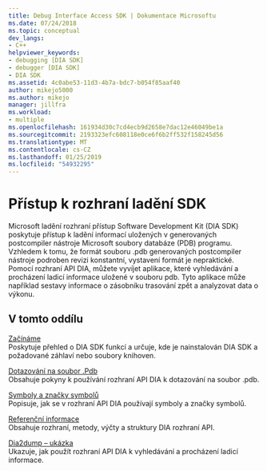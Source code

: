 ```yaml
---
title: Debug Interface Access SDK | Dokumentace Microsoftu
ms.date: 07/24/2018
ms.topic: conceptual
dev_langs:
- C++
helpviewer_keywords:
- debugging [DIA SDK]
- debugger [DIA SDK]
- DIA SDK
ms.assetid: 4c0abe53-11d3-4b7a-bdc7-b054f85aaf40
author: mikejo5000
ms.author: mikejo
manager: jillfra
ms.workload:
- multiple
ms.openlocfilehash: 161934d30c7cd4ecb9d2658e7dac12e46049be1a
ms.sourcegitcommit: 2193323efc608118e0ce6f6b2ff532f158245d56
ms.translationtype: MT
ms.contentlocale: cs-CZ
ms.lasthandoff: 01/25/2019
ms.locfileid: "54932295"
---
```

# <a name="debug-interface-access-sdk"></a>Přístup k rozhraní ladění SDK

Microsoft ladění rozhraní přístup Software Development Kit (DIA SDK) poskytuje přístup k ladění informací uložených v generovaných postcompiler nástroje Microsoft soubory databáze (PDB) programu. Vzhledem k tomu, že formát souboru .pdb generovaných postcompiler nástroje podroben revizi konstantní, vystavení formát je nepraktické. Pomocí rozhraní API DIA, můžete vyvíjet aplikace, které vyhledávání a procházení ladicí informace uložené v souboru pdb. Tyto aplikace může například sestavy informace o zásobníku trasování zpět a analyzovat data o výkonu.

## <a name="in-this-section"></a>V tomto oddílu

[Začínáme](../../debugger/debug-interface-access/getting-started-debug-interface-access-sdk.md)  
Poskytuje přehled o DIA SDK funkcí a určuje, kde je nainstalován DIA SDK a požadované záhlaví nebo soubory knihoven.

[Dotazování na soubor .Pdb](../../debugger/debug-interface-access/querying-the-dot-pdb-file.md)  
Obsahuje pokyny k používání rozhraní API DIA k dotazování na soubor .pdb.

[Symboly a značky symbolů](../../debugger/debug-interface-access/symbols-and-symbol-tags.md)  
Popisuje, jak se v rozhraní API DIA používají symboly a značky symbolů.

[Referenční informace](../../debugger/debug-interface-access/debug-interface-access-sdk-reference.md)  
Obsahuje rozhraní, metody, výčty a struktury DIA rozhraní API.

[Dia2dump – ukázka](../../debugger/debug-interface-access/dia2dump-sample.md)  
Ukazuje, jak použít rozhraní API DIA k vyhledávání a procházení ladicí informace.
